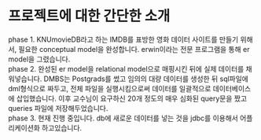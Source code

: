 #  프로젝트에 대한 간단한 소개
phase 1. KNUmovieDB라고 하는 IMDB를 표방한 영화 데이터 사이트를 만들기 위해서, 필요한 conceptual model을 완성합니다. erwin이라는 전문 프로그램을 통해 er model을 그렸습니다. \
phase 2. 완성된 er model을 relational model으로 매핑시킨 뒤에 실제 데이터를 채워넣습니다. DMBS는 Postgrads를 썼고 임의의 대량 데이터를 생성한 뒤 sql파일에 dml형식으로 짜두고, 전체 파일을 실행시킴으로써 데이터를 일괄적으로 데이터베이스에 삽입했습니다. 이후 교수님이 요구하신 20개 정도의 매우 심화된 query문을 짰고 queries 파일에 저장해두었습니다. \
phase 3. 현재 진행 중입니다. db에 새로운 데이터를 넣는 것을 jdbc를 이용해서 어플리케이션화 하고있습니다.